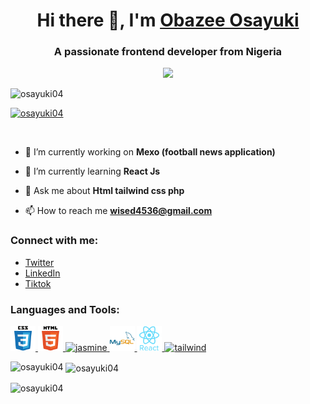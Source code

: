

<div align="center">
   <h1>Hi there  👋, I'm <a href="https://x.com/Yuki_dev04?t=6nsFXf7XyaZss9QDOt86tQ&s=09">Obazee Osayuki</a> </h1>
   <h3 align="center">A passionate frontend developer from Nigeria</h3>
   
   
   <img src="https://pronoun.cyou/x/y?subject=He&object=Him&height=20"> 
</div>

<p align="left"> <img src="https://komarev.com/ghpvc/?username=osayuki04&label=Profile%20views&color=0e75b6&style=flat" alt="osayuki04" /> </p>

<p align="left"> <a href="https://github.com/ryo-ma/github-profile-trophy"><img src="https://github-profile-trophy.vercel.app/?username=osayuki04" alt="osayuki04" /></a> </p>

<p align="left"> <a href="https://twitter.com/" target="blank"><img src="https://img.shields.io/twitter/follow/?logo=twitter&style=for-the-badge" alt="" /></a> </p>

- 🔭 I’m currently working on **Mexo (football news application)**

- 🌱 I’m currently learning **React Js**

- 💬 Ask me about **Html tailwind css php**

- 📫 How to reach me **wised4536@gmail.com**

<h3 align="left">Connect with me:</h3>

- [Twitter](https://x.com/Yuki_dev04?t=6nsFXf7XyaZss9QDOt86tQ&s=09) 
- [LinkedIn](https://www.linkedin.com/in/osayuki-obazee-677765331?utm_source=share&utm_campaign=share_via&utm_content=profile&utm_medium=android_app) 
- [Tiktok](https://www.tiktok.com/@yukidev_0040?_t=ZS-8yPOLsvvH29&_r=1) 
<p align="left">
</p>

<h3 align="left">Languages and Tools:</h3>
<p align="left"> <a href="https://www.w3schools.com/css/" target="_blank" rel="noreferrer"> <img src="https://raw.githubusercontent.com/devicons/devicon/master/icons/css3/css3-original-wordmark.svg" alt="css3" width="40" height="40"/> </a> <a href="https://www.w3.org/html/" target="_blank" rel="noreferrer"> <img src="https://raw.githubusercontent.com/devicons/devicon/master/icons/html5/html5-original-wordmark.svg" alt="html5" width="40" height="40"/> </a> <a href="https://jasmine.github.io/" target="_blank" rel="noreferrer"> <img src="https://www.vectorlogo.zone/logos/jasmine/jasmine-icon.svg" alt="jasmine" width="40" height="40"/> </a> <a href="https://www.mysql.com/" target="_blank" rel="noreferrer"> <img src="https://raw.githubusercontent.com/devicons/devicon/master/icons/mysql/mysql-original-wordmark.svg" alt="mysql" width="40" height="40"/> </a> <a href="https://reactjs.org/" target="_blank" rel="noreferrer"> <img src="https://raw.githubusercontent.com/devicons/devicon/master/icons/react/react-original-wordmark.svg" alt="react" width="40" height="40"/> </a> <a href="https://tailwindcss.com/" target="_blank" rel="noreferrer"> <img src="https://www.vectorlogo.zone/logos/tailwindcss/tailwindcss-icon.svg" alt="tailwind" width="40" height="40"/> </a> </p>

<p><img align="left" src="https://github-readme-stats.vercel.app/api/top-langs?username=osayuki04&show_icons=true&locale=en&layout=compact" alt="osayuki04" /></p>

<p>&nbsp;<img align="center" src="https://github-readme-stats.vercel.app/api?username=osayuki04&show_icons=true&locale=en" alt="osayuki04" /></p>

<p><img align="center" src="https://github-readme-streak-stats.herokuapp.com/?user=osayuki04&" alt="osayuki04" /></p>

